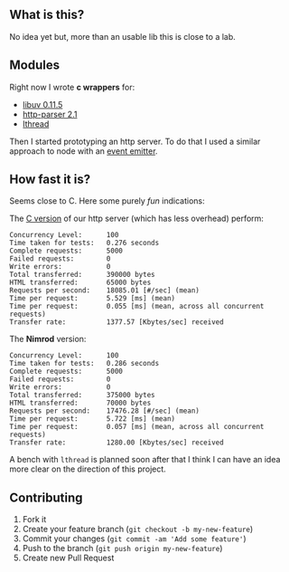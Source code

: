 ## What is this?

No idea yet but, more than an usable lib this is close to a lab.

## Modules

Right now I wrote **c wrappers** for:

- [libuv 0.11.5](http://github.com/joyent/libuv/tree/v0.11.5)
- [http-parser 2.1](https://github.com/joyent/http-parser/tree/v2.1)
- [lthread](https://github.com/halayli/lthread)

Then I started prototyping an http server. To do that I used a similar approach to node with an
[event emitter](/blob/master/events.nim).

## How fast it is?

Seems close to C. Here some purely _fun_ indications:

The [C version](/blob/master/examples/webserver.c) of our http server (which has less overhead) perform:

```
Concurrency Level:      100
Time taken for tests:   0.276 seconds
Complete requests:      5000
Failed requests:        0
Write errors:           0
Total transferred:      390000 bytes
HTML transferred:       65000 bytes
Requests per second:    18085.01 [#/sec] (mean)
Time per request:       5.529 [ms] (mean)
Time per request:       0.055 [ms] (mean, across all concurrent requests)
Transfer rate:          1377.57 [Kbytes/sec] received
```

The **Nimrod** version:

```
Concurrency Level:      100
Time taken for tests:   0.286 seconds
Complete requests:      5000
Failed requests:        0
Write errors:           0
Total transferred:      375000 bytes
HTML transferred:       70000 bytes
Requests per second:    17476.28 [#/sec] (mean)
Time per request:       5.722 [ms] (mean)
Time per request:       0.057 [ms] (mean, across all concurrent requests)
Transfer rate:          1280.00 [Kbytes/sec] received
```

A bench with `lthread` is planned soon after that I think I can have an idea more clear on the
direction of this project.

## Contributing

1. Fork it
2. Create your feature branch (`git checkout -b my-new-feature`)
3. Commit your changes (`git commit -am 'Add some feature'`)
4. Push to the branch (`git push origin my-new-feature`)
5. Create new Pull Request
